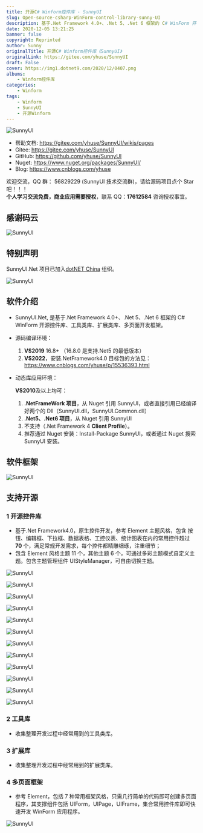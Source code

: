 ```yaml
---
title: 开源C# Winform控件库 - SunnyUI
slug: Open-source-csharp-WinForm-control-library-sunny-UI
description: 基于.Net Framework 4.0+、.Net 5、.Net 6 框架的 C# WinForm 开源控件库、工具类库、扩展类库、多页面开发框架。
date: 2020-12-05 13:21:25
banner: false
copyright: Reprinted
author: Sunny
originalTitle: 开源C# Winform控件库《SunnyUI》
originalLink: https://gitee.com/yhuse/SunnyUI
draft: False
cover: https://img1.dotnet9.com/2020/12/0407.png
albums:
    - Winform控件库
categories: 
    - Winform
tags: 
    - Winform
    - SunnyUI
    - 开源Winform
---
```


![SunnyUI](https://img1.dotnet9.com/2020/12/0401.png)

- 帮助文档: https://gitee.com/yhuse/SunnyUI/wikis/pages
- Gitee: https://gitee.com/yhuse/SunnyUI
- GitHub: https://github.com/yhuse/SunnyUI
- Nuget: https://www.nuget.org/packages/SunnyUI/
- Blog: https://www.cnblogs.com/yhuse

欢迎交流，QQ 群： 56829229 (SunnyUI 技术交流群)，请给源码项目点个 Star 吧！！！  
**个人学习交流免费，商业应用需要授权**，联系 QQ：**17612584** 咨询授权事宜。

## 感谢码云

![SunnyUI](https://img1.dotnet9.com/2020/12/0402.png)

## 特别声明

SunnyUI.Net 项目已加入[dotNET China](https://gitee.com/dotnetchina) 组织。

![SunnyUI](https://img1.dotnet9.com/2020/12/0403.png)

## 软件介绍

- SunnyUI.Net, 是基于.Net Framework 4.0+、.Net 5、.Net 6 框架的 C# WinForm 开源控件库、工具类库、扩展类库、多页面开发框架。
- 源码编译环境：

  1. **VS2019** 16.8+ （16.8.0 是支持.Net5 的最低版本）
  2. **VS2022**，安装.NetFramework4.0 目标包的方法见：https://www.cnblogs.com/yhuse/p/15536393.html

- 动态库应用环境：

  **VS2010**及以上均可：

  1. **.NetFrameWork 项目**，从 Nuget 引用 SunnyUI，或者直接引用已经编译好两个的 Dll（SunnyUI.dll，SunnyUI.Common.dll）
  2. **.Net5、.Net6 项目**，从 Nuget 引用 SunnyUI
  3. 不支持（.Net Framework 4 **Client Profile**）。
  4. 推荐通过 Nuget 安装：Install-Package SunnyUI，或者通过 Nuget 搜索 SunnyUI 安装。

## 软件框架

![SunnyUI](https://img1.dotnet9.com/2020/12/0404.png)

## 支持开源

### 1 开源控件库

- 基于.Net Framework4.0，原生控件开发，参考 Element 主题风格，包含 按钮、编辑框、下拉框、数据表格、工控仪表、统计图表在内的常用控件超过 **70** 个，满足常规开发需求，每个控件都精雕细琢，注重细节；
- 包含 Element 风格主题 11 个，其他主题 6 个，可通过多彩主题模式自定义主题。包含主题管理组件 UIStyleManager，可自由切换主题。

![SunnyUI](https://img1.dotnet9.com/2020/12/0405.png)

![SunnyUI](https://img1.dotnet9.com/2020/12/0406.png)

![SunnyUI](https://img1.dotnet9.com/2020/12/0407.png)

![SunnyUI](https://img1.dotnet9.com/2020/12/0408.png)

![SunnyUI](https://img1.dotnet9.com/2020/12/0409.png)

![SunnyUI](https://img1.dotnet9.com/2020/12/0410.png)

![SunnyUI](https://img1.dotnet9.com/2020/12/0411.png)

![SunnyUI](https://img1.dotnet9.com/2020/12/0412.png)

![SunnyUI](https://img1.dotnet9.com/2020/12/0413.png)

![SunnyUI](https://img1.dotnet9.com/2020/12/0414.png)

![SunnyUI](https://img1.dotnet9.com/2020/12/0415.png)

![SunnyUI](https://img1.dotnet9.com/2020/12/0416.png)

### 2 工具库

- 收集整理开发过程中经常用到的工具类库。

### 3 扩展库

- 收集整理开发过程中经常用到的扩展类库。

### 4 多页面框架

- 参考 Element，包括 7 种常用框架风格，只需几行简单的代码即可创建多页面程序，其支撑组件包括 UIForm，UIPage，UIFrame，集合常用控件库即可快速开发 WinForm 应用程序。

![SunnyUI](https://img1.dotnet9.com/2020/12/0417.png)
